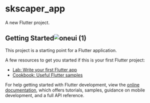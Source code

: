 # skscaper_app

A new Flutter project.

## Getting Started![oneui (1)](https://github.com/user-attachments/assets/35351ecd-14d7-4a78-87a4-aa9cf424e9a4)


This project is a starting point for a Flutter application.

A few resources to get you started if this is your first Flutter project:

- [Lab: Write your first Flutter app](https://docs.flutter.dev/get-started/codelab)
- [Cookbook: Useful Flutter samples](https://docs.flutter.dev/cookbook)

For help getting started with Flutter development, view the
[online documentation](https://docs.flutter.dev/), which offers tutorials,
samples, guidance on mobile development, and a full API reference.
